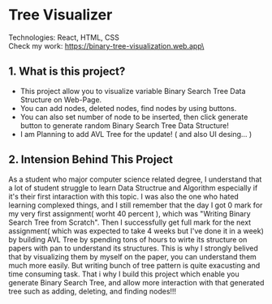 # Tree Visualizer 

 Technologies: React, HTML, CSS\
 Check my work: https://binary-tree-visualization.web.app\

## 1. What is this project?
   - This project allow you to visualize variable Binary Search Tree Data Structure on Web-Page.
   - You can add nodes, deleted nodes, find nodes by using buttons.
   - You can also set number of node to be inserted, then click generate button to generate random Binary Search Tree Data Structure!
   - I am Planning to add AVL Tree for the update! ( and also UI desing... )
   
## 2. Intension Behind This Project
   As a student who major computer science related degree, I understand that a lot of student struggle to learn Data Structrue and Algorithm especially if it's their first intaraction with this topic.
   I was also the one who hated learning complexed things, and I still remember that the day I got 0 mark for my very first assignment( worht 40 percent ), which was "Writing Binary Search Tree from Scratch".
   Then I successfully get full mark for the next assignment( which was expected to take 4 weeks but I've done it in a week) by building AVL Tree by spending tons of hours to wirte its structure on papers with pan to understand its structures.
   This is why I strongly belived that by visualizing them by myself on the paper, you can understand them much more easily. But writing bunch of tree pattern is quite exacusting and time consuming task. 
   That i why I build this project which enable you generate Binary Search Tree, and allow more interaction with that generated tree such as adding, deleting, and finding nodes!!!

   
